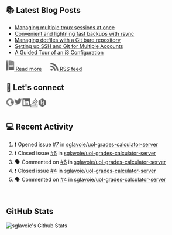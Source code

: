 ## 📚 Latest Blog Posts

<!-- BLOG-POST-LIST:START -->
- [Managing multiple tmux sessions at once](https://www.sglavoie.com/posts/2021/09/19/managing-multiple-tmux-sessions-at-once/)
- [Convenient and lightning fast backups with rsync](https://www.sglavoie.com/posts/2021/07/31/convenient-and-lightning-fast-backups-with-rsync/)
- [Managing dotfiles with a Git bare repository](https://www.sglavoie.com/posts/2021/05/30/managing-dotfiles-with-git-bare-repository/)
- [Setting up SSH and Git for Multiple Accounts](https://www.sglavoie.com/posts/2020/10/03/setting-up-ssh-and-git-for-multiple-accounts/)
- [A Guided Tour of an i3 Configuration](https://www.sglavoie.com/posts/2020/08/15/a-guided-tour-of-an-i3-configuration/)
<!-- BLOG-POST-LIST:END -->


[<img alt="rss feed" width="22px" src="./assets/readthedocs.svg" /> Read more][website] &nbsp;&nbsp;&nbsp;&nbsp; [<img alt="rss feed" width="22px" src="./assets/rss.svg" /> RSS feed][rss]

## 🔌 Let's connect

[<img align="left" alt="sglavoie.com" width="22px" src="./assets/globe.svg" />][website]
[<img align="left" alt="sgdlavoie | Twitter" width="22px" src="./assets/twitter.svg" />][twitter]
[<img align="left" alt="sglavoie | LinkedIn" width="22px" src="./assets/linkedin.svg" />][linkedin]
[<img align="left" alt="sglavoie | Stackoverflow" width="22px" src="./assets/stackoverflow.svg" />][stackoverflow]
[<img align="left" alt="sglavoie | HackRank" width="22px" src="./assets/hackerrank.svg" />][hackerrank]

<br /><br />

## :computer: Recent Activity

<!--START_SECTION:activity-->
1. ❗️ Opened issue [#7](https://github.com/sglavoie/uol-grades-calculator-server/issues/7) in [sglavoie/uol-grades-calculator-server](https://github.com/sglavoie/uol-grades-calculator-server)
2. ❗️ Closed issue [#6](https://github.com/sglavoie/uol-grades-calculator-server/issues/6) in [sglavoie/uol-grades-calculator-server](https://github.com/sglavoie/uol-grades-calculator-server)
3. 🗣 Commented on [#6](https://github.com/sglavoie/uol-grades-calculator-server/issues/6) in [sglavoie/uol-grades-calculator-server](https://github.com/sglavoie/uol-grades-calculator-server)
4. ❗️ Closed issue [#4](https://github.com/sglavoie/uol-grades-calculator-server/issues/4) in [sglavoie/uol-grades-calculator-server](https://github.com/sglavoie/uol-grades-calculator-server)
5. 🗣 Commented on [#4](https://github.com/sglavoie/uol-grades-calculator-server/issues/4) in [sglavoie/uol-grades-calculator-server](https://github.com/sglavoie/uol-grades-calculator-server)
<!--END_SECTION:activity-->


<br />

## GitHub Stats

<img alt="sglavoie's Github Stats" src="https://github-readme-stats.sglavoie.vercel.app/api?username=sglavoie&show_icons=true&title_color=5DC1FF&icon_color=fca311&text_color=e5e5e5&bg_color=000000" />

<br /><br />

[hackerrank]: https://www.hackerrank.com/sglavoie
[rss]: https://www.sglavoie.com/feeds/sglavoie.rss.xml
[website]: https://www.sglavoie.com
[twitter]: https://twitter.com/sgdlavoie
[linkedin]: https://www.linkedin.com/in/sglavoie
[stackoverflow]: https://stackoverflow.com/story/sglavoie
